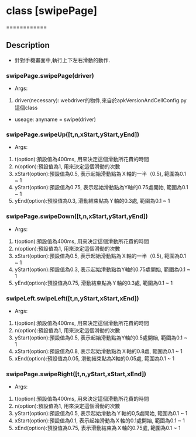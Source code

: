 # class [swipePage]
============
## Description
* 針對手機畫面中,執行上下左右滑動的動作.

### swipePage.swipePage(driver)

* Args: 
1. driver(necessary): webdriver的物件,來自於apkVersionAndCellConfig.py這個class

* useage:
anyname = swipe(driver)


### swipePage.swipeUp([t,n,xStart,yStart,yEnd])

* Args:
1. t(option):預設值為400ms, 用來決定這個滑動所花費的時間
2. n(option):預設值為1, 用來決定這個滑動的次數
3. xStart(option):預設值為0.5, 表示起始滑動點為Ｘ軸的一半（0.5), 範圍為0.1 ~ 1
4. yStart(option):預設值為0.75, 表示起始滑動點為Y軸的0.75處開始, 範圍為0.1 ~ 1
5. yEnd(option):預設值為0.3, 滑動結束點為Ｙ軸的0.3處, 範圍為0.1 ~ 1

### swipePage.swipeDown([t,n,xStart,yStart,yEnd])

* Args:
1. t(option):預設值為400ms, 用來決定這個滑動所花費的時間
2. n(option):預設值為1, 用來決定這個滑動的次數
3. xStart(option):預設值為0.5, 表示起始滑動點為Ｘ軸的一半（0.5), 範圍為0.1 ~ 1
4. yStart(option):預設值為0.3, 表示起始滑動點為Y軸的0.75處開始, 範圍為0.1 ~ 1
5. yEnd(option):預設值為0.75, 滑動結束點為Ｙ軸的0.3處, 範圍為0.1 ~ 1

### swipeLeft.swipeLeft([t,n,yStart,xStart,xEnd])

* Args:
1. t(option):預設值為400ms, 用來決定這個滑動所花費的時間
2. n(option):預設值為1, 用來決定這個滑動的次數
3. yStart(option):預設值為0.5, 表示起始滑動點為Y軸的0.5處開始, 範圍為0.1 ~ 1
4. xStart(option):預設值為0.8, 表示起始滑動點為Ｘ軸的0.8處, 範圍為0.1 ~ 1
5. xEnd(option):預設值為0.05, 滑動結束點為X軸的0.05處, 範圍為0.1 ~ 1

### swipePage.swipeRight([t,n,yStart,xStart,xEnd])

* Args:
1. t(option):預設值為400ms, 用來決定這個滑動所花費的時間
2. n(option):預設值為1, 用來決定這個滑動的次數
3. yStart(option):預設值為0.5, 表示起始滑動為Ｙ軸的0,5處開始, 範圍為0.1 ~ 1
4. xStart(option):預設值為0.1, 表示起始滑動為Ｘ軸的0.1處開始, 範圍為0.1 ~ 1
5. xEnd(option):預設值為0.75, 表示滑動結束為Ｘ軸的0.75處, 範圍為0.1 ~ 1








